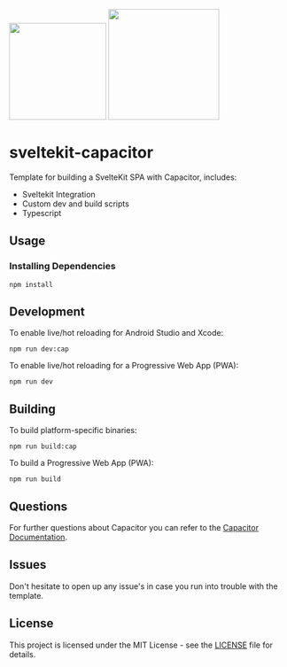 <img width="175px" src="https://github.com/Hugos68/sveltekit-capacitor/assets/63101006/3b8324ff-f27d-48a3-a74d-f7aabb2f530e" />
<img width="200px" src="https://github.com/Hugos68/sveltekit-capacitor/assets/63101006/e748ecc6-2a2d-4dd5-95c2-4ff4cf8a307b" />

# sveltekit-capacitor

Template for building a SvelteKit SPA with Capacitor, includes:

- Sveltekit Integration
- Custom dev and build scripts
- Typescript

## Usage

### Installing Dependencies

```node
npm install
```

## Development

To enable live/hot reloading for Android Studio and Xcode:
```shell
npm run dev:cap
```

To enable live/hot reloading for a Progressive Web App (PWA):
```shell
npm run dev
```

## Building

To build platform-specific binaries:
```shell
npm run build:cap
```

To build a Progressive Web App (PWA):
```shell
npm run build
```

## Questions

For further questions about Capacitor you can refer to the [Capacitor Documentation](https://capacitorjs.com/docs).

## Issues

Don't hesitate to open up any issue's in case you run into trouble with the template.

## License

This project is licensed under the MIT License - see the [LICENSE](LICENSE) file for details.

